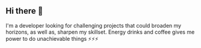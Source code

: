 ##  Hi there 👋

I'm a developer looking for challenging projects that could broaden my horizons, as well as, sharpen my skillset. Energy drinks and coffee gives me power to do unachievable things ⚡⚡⚡


